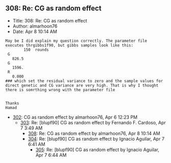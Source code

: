 ## 308: Re: CG as random effect

- Title: 308: Re: CG as random effect
- Author: almarhoon76
- Date: Apr 8 10:14 AM

```
May be I did explain my question correctly. The parameter file executes thrgibbs1f90, but gibbs samples look like this:
        150  rounds
 G
   826.5
 G
   1596.
 R
   0.000
### which set the residual variance to zero and the sample values for direct genetic and CG variance are very high. That is why I thought there is somrthing wrong with the parameter file


Thanks
Hamad
```

- [302](0302.md): CG as random effect by almarhoon76, Apr 6 12:23 PM
    - [303](0303.md): Re: [blupf90] CG as random effect by Fernando F. Cardoso, Apr 7 3:49 AM
        - [308](0308.md): Re: CG as random effect by almarhoon76, Apr 8 10:14 AM
        - [304](0304.md): Re: [blupf90] CG as random effect by Ignacio Aguilar, Apr 7 6:41 AM
            - [305](0305.md): Re: [blupf90] CG as random effect by Ignacio Aguilar, Apr 7 6:44 AM

